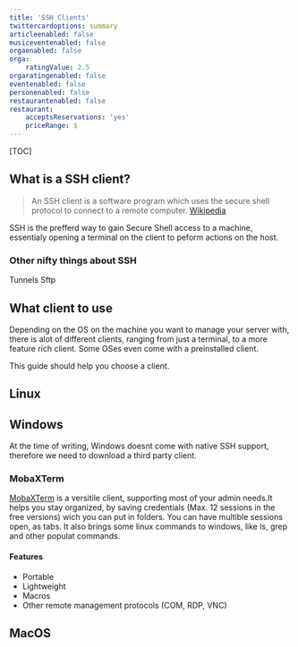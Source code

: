 ```yaml
---
title: 'SSH Clients'
twittercardoptions: summary
articleenabled: false
musiceventenabled: false
orgaenabled: false
orga:
    ratingValue: 2.5
orgaratingenabled: false
eventenabled: false
personenabled: false
restaurantenabled: false
restaurant:
    acceptsReservations: 'yes'
    priceRange: $
---
```


[TOC]

## What is a SSH client?
> An SSH client is a software program which uses the secure shell protocol to connect to a remote computer.
[Wikipedia](https://en.wikipedia.org/wiki/Comparison_of_SSH_clients)

SSH is the prefferd way to gain Secure Shell access to a machine, essentialy opening a terminal on the client to peform actions on the host.

### Other nifty things about SSH
Tunnels
Sftp

## What client to use
Depending on the OS on the machine you want to manage your server with, there is alot of different clients, ranging from just a terminal, to a more feature rich client. Some OSes even come with a preinstalled client.

This guide should help you choose a client.

## Linux

## Windows
At the time of writing, Windows doesnt come with native SSH support, therefore we need to download a third party client.

### MobaXTerm
[MobaXTerm](https://mobaxterm.mobatek.net/) is a versitile client, supporting most of your admin needs.It helps you stay organized, by saving credentials (Max. 12 sessions in the free versions) wich you can put in folders. You can have multible sessions open, as tabs. It also brings some linux commands to windows, like ls, grep and other populat commands.

#### Features
* Portable
* Lightweight
* Macros
* Other remote management protocols (COM, RDP, VNC)



## MacOS
